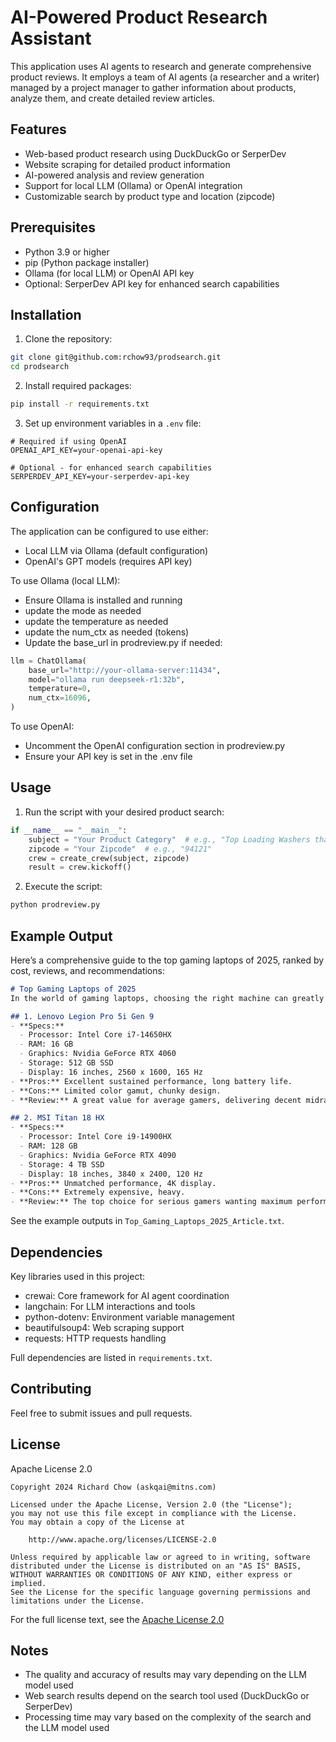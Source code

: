 # AI-Powered Product Research Assistant

This application uses AI agents to research and generate comprehensive product reviews. It employs a team of AI agents (a researcher and a writer) managed by a project manager to gather information about products, analyze them, and create detailed review articles.

## Features

- Web-based product research using DuckDuckGo or SerperDev
- Website scraping for detailed product information
- AI-powered analysis and review generation
- Support for local LLM (Ollama) or OpenAI integration
- Customizable search by product type and location (zipcode)

## Prerequisites

- Python 3.9 or higher
- pip (Python package installer)
- Ollama (for local LLM) or OpenAI API key
- Optional: SerperDev API key for enhanced search capabilities

## Installation

1. Clone the repository:
```bash
git clone git@github.com:rchow93/prodsearch.git
cd prodsearch
```

2. Install required packages:
```bash
pip install -r requirements.txt
```

3. Set up environment variables in a `.env` file:
```env
# Required if using OpenAI
OPENAI_API_KEY=your-openai-api-key

# Optional - for enhanced search capabilities
SERPERDEV_API_KEY=your-serperdev-api-key
```

## Configuration

The application can be configured to use either:
- Local LLM via Ollama (default configuration)
- OpenAI's GPT models (requires API key)

To use Ollama (local LLM):
- Ensure Ollama is installed and running
- update the mode as needed
- update the temperature as needed
- update the num_ctx as needed (tokens)
- Update the base_url in prodreview.py if needed:
```python
llm = ChatOllama(
    base_url="http://your-ollama-server:11434",
    model="ollama run deepseek-r1:32b",
    temperature=0,
    num_ctx=16096,
)
```

To use OpenAI:
- Uncomment the OpenAI configuration section in prodreview.py
- Ensure your API key is set in the .env file

## Usage

1. Run the script with your desired product search:
```python
if __name__ == "__main__":
    subject = "Your Product Category"  # e.g., "Top Loading Washers that are exactly 4.3 cubic feet capacity"
    zipcode = "Your Zipcode"  # e.g., "94121"
    crew = create_crew(subject, zipcode)
    result = crew.kickoff()
```

2. Execute the script:
```bash
python prodreview.py
```

## Example Output

Here’s a comprehensive guide to the top gaming laptops of 2025, ranked by cost, reviews, and recommendations:

```markdown
# Top Gaming Laptops of 2025
In the world of gaming laptops, choosing the right machine can greatly affect your experience. Whether you're a casual player or a competitive gamer, having a reliable and powerful laptop is essential.

## 1. Lenovo Legion Pro 5i Gen 9
- **Specs:**  
  - Processor: Intel Core i7-14650HX  
  - RAM: 16 GB  
  - Graphics: Nvidia GeForce RTX 4060  
  - Storage: 512 GB SSD  
  - Display: 16 inches, 2560 x 1600, 165 Hz  
- **Pros:** Excellent sustained performance, long battery life. 
- **Cons:** Limited color gamut, chunky design.  
- **Review:** A great value for average gamers, delivering decent midrange performance at a reasonable price.

## 2. MSI Titan 18 HX
- **Specs:**  
  - Processor: Intel Core i9-14900HX  
  - RAM: 128 GB  
  - Graphics: Nvidia GeForce RTX 4090  
  - Storage: 4 TB SSD  
  - Display: 18 inches, 3840 x 2400, 120 Hz  
- **Pros:** Unmatched performance, 4K display.  
- **Cons:** Extremely expensive, heavy.  
- **Review:** The top choice for serious gamers wanting maximum performance, albeit at a high cost.
```

See the example outputs in `Top_Gaming_Laptops_2025_Article.txt`.

## Dependencies

Key libraries used in this project:
- crewai: Core framework for AI agent coordination
- langchain: For LLM interactions and tools
- python-dotenv: Environment variable management
- beautifulsoup4: Web scraping support
- requests: HTTP requests handling

Full dependencies are listed in `requirements.txt`.

## Contributing

Feel free to submit issues and pull requests.

## License

Apache License 2.0

```
Copyright 2024 Richard Chow (askqai@mitns.com)

Licensed under the Apache License, Version 2.0 (the "License");
you may not use this file except in compliance with the License.
You may obtain a copy of the License at

    http://www.apache.org/licenses/LICENSE-2.0

Unless required by applicable law or agreed to in writing, software
distributed under the License is distributed on an "AS IS" BASIS,
WITHOUT WARRANTIES OR CONDITIONS OF ANY KIND, either express or implied.
See the License for the specific language governing permissions and
limitations under the License.
```

For the full license text, see the [Apache License 2.0](https://www.apache.org/licenses/LICENSE-2.0)

## Notes

- The quality and accuracy of results may vary depending on the LLM model used
- Web search results depend on the search tool used (DuckDuckGo or SerperDev)
- Processing time may vary based on the complexity of the search and the LLM model used
